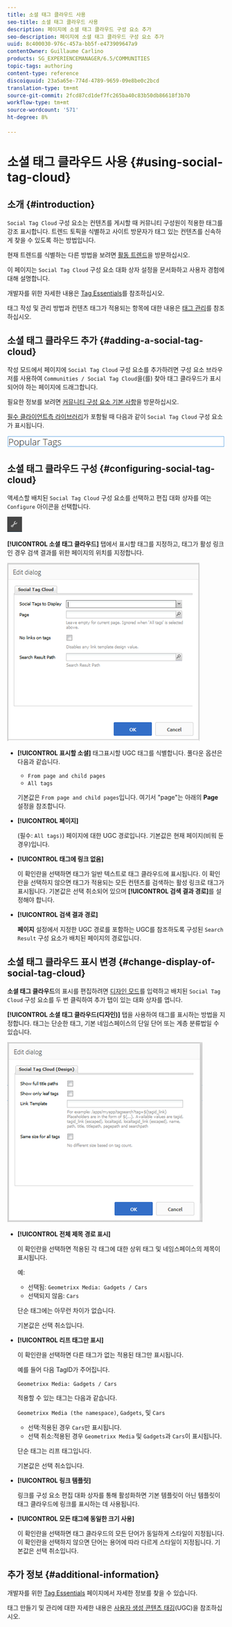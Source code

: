 ```yaml
---
title: 소셜 태그 클라우드 사용
seo-title: 소셜 태그 클라우드 사용
description: 페이지에 소셜 태그 클라우드 구성 요소 추가
seo-description: 페이지에 소셜 태그 클라우드 구성 요소 추가
uuid: 8c400030-976c-457a-bb5f-e473909647a9
contentOwner: Guillaume Carlino
products: SG_EXPERIENCEMANAGER/6.5/COMMUNITIES
topic-tags: authoring
content-type: reference
discoiquuid: 23a5a65e-774d-4789-9659-09e8be0c2bcd
translation-type: tm+mt
source-git-commit: 2fcd87cd1def7fc265ba40c83b50db86618f3b70
workflow-type: tm+mt
source-wordcount: '571'
ht-degree: 8%

---
```



# 소셜 태그 클라우드 사용 {#using-social-tag-cloud}

## 소개 {#introduction}

`Social Tag Cloud` 구성 요소는 컨텐츠를 게시할 때 커뮤니티 구성원이 적용한 태그를 강조 표시합니다. 트렌드 토픽을 식별하고 사이트 방문자가 태그 있는 컨텐츠를 신속하게 찾을 수 있도록 하는 방법입니다.

현재 트렌드를 식별하는 다른 방법을 보려면 [활동 트렌드](trends.md)을 방문하십시오.

이 페이지는 `Social Tag Cloud` 구성 요소 대화 상자 설정을 문서화하고 사용자 경험에 대해 설명합니다.

개발자를 위한 자세한 내용은 [Tag Essentials](tag.md)를 참조하십시오.

태그 작성 및 관리 방법과 컨텐츠 태그가 적용되는 항목에 대한 내용은 [태그 관리](../../help/sites-administering/tags.md)를 참조하십시오.

## 소셜 태그 클라우드 추가 {#adding-a-social-tag-cloud}

작성 모드에서 페이지에 `Social Tag Cloud` 구성 요소를 추가하려면 구성 요소 브라우저를 사용하여 `Communities / Social Tag Cloud`을(를) 찾아 태그 클라우드가 표시되어야 하는 페이지에 드래그합니다.

필요한 정보를 보려면 [커뮤니티 구성 요소 기본 사항](basics.md)을 방문하십시오.

[필수 클라이언트측 라이브러리](tag.md#essentials-for-client-side)가 포함될 때 다음과 같이 `Social Tag Cloud` 구성 요소가 표시됩니다.

![social-tag](assets/social-tag.png)

## 소셜 태그 클라우드 구성 {#configuring-social-tag-cloud}

액세스할 배치된 `Social Tag Cloud` 구성 요소를 선택하고 편집 대화 상자를 여는 `Configure` 아이콘을 선택합니다.

![configure](assets/configure-new.png)

**[!UICONTROL 소셜 태그 클라우드]** 탭에서 표시할 태그를 지정하고, 태그가 활성 링크인 경우 검색 결과를 위한 페이지의 위치를 지정합니다.

![social-tag-cloud](assets/social-tag-cloud.png)

* **[!UICONTROL 표시할 소셜]**
태그표시할 UGC 태그를 식별합니다. 풀다운 옵션은 다음과 같습니다.

   * `From page and child pages`
   * `All tags`

   기본값은 `From page and child pages`입니다. 여기서 &quot;page&quot;는 아래의 **Page** 설정을 참조합니다.

* **[!UICONTROL 페이지]**

   (필수: `All tags)`) 페이지에 대한 UGC 경로입니다. 기본값은 현재 페이지(비워 둔 경우)입니다.

* **[!UICONTROL 태그에 링크 없음]**

   이 확인란을 선택하면 태그가 일반 텍스트로 태그 클라우드에 표시됩니다. 이 확인란을 선택하지 않으면 태그가 적용되는 모든 컨텐츠를 검색하는 활성 링크로 태그가 표시됩니다. 기본값은 선택 취소되어 있으며 **[!UICONTROL 검색 결과 경로]**&#x200B;를 설정해야 합니다.

* **[!UICONTROL 검색 결과 경로]**

   **페이지** 설정에서 지정한 UGC 경로를 포함하는 UGC를 참조하도록 구성된 `Search Result` 구성 요소가 배치된 페이지의 경로입니다.

## 소셜 태그 클라우드 표시 변경 {#change-display-of-social-tag-cloud}

**소셜 태그 클라우드**&#x200B;의 표시를 편집하려면 [디자인 모드](../../help/sites-authoring/default-components-designmode.md)를 입력하고 배치된 `Social Tag Cloud` 구성 요소를 두 번 클릭하여 추가 탭이 있는 대화 상자를 엽니다.

**[!UICONTROL 소셜 태그 클라우드(디자인)]** 탭을 사용하여 태그를 표시하는 방법을 지정합니다. 태그는 단순한 태그, 기본 네임스페이스의 단일 단어 또는 계층 분류법일 수 있습니다.

![social-tag-cloud-design](assets/social-tag-cloud-design.png)

* **[!UICONTROL 전체 제목 경로 표시]**

   이 확인란을 선택하면 적용된 각 태그에 대한 상위 태그 및 네임스페이스의 제목이 표시됩니다.

   예:

   * 선택됨: `Geometrixx Media: Gadgets / Cars`
   * 선택되지 않음: `Cars`

   단순 태그에는 아무런 차이가 없습니다.

   기본값은 선택 취소입니다.

* **[!UICONTROL 리프 태그만 표시]**

   이 확인란을 선택하면 다른 태그가 없는 적용된 태그만 표시됩니다.

   예를 들어 다음 TagID가 주어집니다.

   `Geometrixx Media: Gadgets / Cars`

   적용할 수 있는 태그는 다음과 같습니다.

   `Geometrixx Media (the namespace)`, `Gadgets`, 및 `Cars`

   * 선택:적용된 경우 `Cars`만 표시됩니다.
   * 선택 취소:적용된 경우 `Geometrixx Media` 및 `Gadgets`과 `Cars`이 표시됩니다.

   단순 태그는 리프 태그입니다.

   기본값은 선택 취소입니다.

* **[!UICONTROL 링크 템플릿]**

   링크를 구성 요소 편집 대화 상자를 통해 활성화하면 기본 템플릿이 아닌 템플릿이 태그 클라우드에 링크를 표시하는 데 사용됩니다.

* **[!UICONTROL 모든 태그에 동일한 크기 사용]**

   이 확인란을 선택하면 태그 클라우드의 모든 단어가 동일하게 스타일이 지정됩니다. 이 확인란을 선택하지 않으면 단어는 용어에 따라 다르게 스타일이 지정됩니다. 기본값은 선택 취소입니다.

## 추가 정보 {#additional-information}

개발자를 위한 [Tag Essentials](tag.md) 페이지에서 자세한 정보를 찾을 수 있습니다.

태그 만들기 및 관리에 대한 자세한 내용은 [사용자 생성 콘텐츠 태깅](tag-ugc.md)(UGC)을 참조하십시오.
